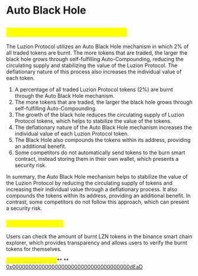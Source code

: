 # Auto Black Hole

## <mark style="color:yellow;">Luzion Protocol Auto Black Hole</mark>

The Luzion Protocol utilizes an Auto Black Hole mechanism in which 2% of all traded tokens are burnt. The more tokens that are traded, the larger the black hole grows through self-fulfilling Auto-Compounding, reducing the circulating supply and stabilizing the value of the Luzion Protocol. The deflationary nature of this process also increases the individual value of each token.

1. A percentage of all traded Luzion Protocol tokens (2%) are burnt through the Auto Black Hole mechanism.
2. The more tokens that are traded, the larger the black hole grows through self-fulfilling Auto-Compounding.
3. The growth of the black hole reduces the circulating supply of Luzion Protocol tokens, which helps to stabilize the value of the tokens.
4. The deflationary nature of the Auto Black Hole mechanism increases the individual value of each Luzion Protocol token.
5. The Black Hole also compounds the tokens within its address, providing an additional benefit.
6. Some competitors do not automatically send tokens to the burn smart contract, instead storing them in their own wallet, which presents a security risk.

In summary, the Auto Black Hole mechanism helps to stabilize the value of the Luzion Protocol by reducing the circulating supply of tokens and increasing their individual value through a deflationary process. It also compounds the tokens within its address, providing an additional benefit. In contrast, some competitors do not follow this approach, which can present a security risk.

### <mark style="color:yellow;">Black Hole Address</mark>

Users can check the amount of burnt LZN tokens in the binance smart chain explorer, which provides transparency and allows users to verify the burnt tokens for themselves.

<mark style="color:yellow;">**Black Hole Address:**</mark>** ** [0x000000000000000000000000000000000000dEaD](https://bscscan.com/token/0x291C4e4277F8717e0552D108dBd7f795a9fEF016?a=0x000000000000000000000000000000000000dEaD)
